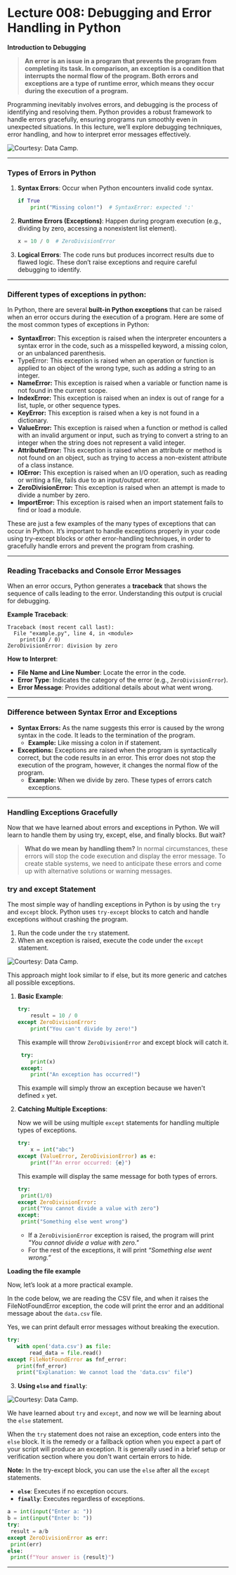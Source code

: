 # Lecture 008: Debugging and Error Handling in Python

**Introduction to Debugging**

> **An error is an issue in a program that prevents the program from completing its task. In comparison, an exception is a condition that interrupts the normal flow of the program. Both errors and exceptions are a type of runtime error, which means they occur during the execution of a program.** 

Programming inevitably involves errors, and debugging is the process of identifying and resolving them. Python provides a robust framework to handle errors gracefully, ensuring programs run smoothly even in unexpected situations. In this lecture, we’ll explore debugging techniques, error handling, and how to interpret error messages effectively.

![Courtesy: Data Camp.](https://images.datacamp.com/image/upload/v1677232088/Exception%20and%20error%20handling%20in%20Python.png)

---

### Types of Errors in Python

1. **Syntax Errors**: Occur when Python encounters invalid code syntax.
   ```python
   if True
       print("Missing colon!")  # SyntaxError: expected ':'
   ```

2. **Runtime Errors (Exceptions)**: Happen during program execution (e.g., dividing by zero, accessing a nonexistent list element).
   ```python
   x = 10 / 0  # ZeroDivisionError
   ```

3. **Logical Errors**: The code runs but produces incorrect results due to flawed logic. These don’t raise exceptions and require careful debugging to identify.

---

### Different types of exceptions in python:

In Python, there are several **built-in Python exceptions** that can be raised when an error occurs during the execution of a program. Here are some of the most common types of exceptions in Python:

* **SyntaxError:** This exception is raised when the interpreter encounters a syntax error in the code, such as a misspelled keyword, a missing colon, or an unbalanced parenthesis.
* TypeError: This exception is raised when an operation or function is applied to an object of the wrong type, such as adding a string to an integer.
* **NameError:** This exception is raised when a variable or function name is not found in the current scope.
* **IndexError:** This exception is raised when an index is out of range for a list, tuple, or other sequence types.
* **KeyError:** This exception is raised when a key is not found in a dictionary.
* **ValueError:** This exception is raised when a function or method is called with an invalid argument or input, such as trying to convert a string to an integer when the string does not represent a valid integer.
* **AttributeError:** This exception is raised when an attribute or method is not found on an object, such as trying to access a non-existent attribute of a class instance.
* **IOError:** This exception is raised when an I/O operation, such as reading or writing a file, fails due to an input/output error.
* **ZeroDivisionError:** This exception is raised when an attempt is made to divide a number by zero.
* **ImportError:** This exception is raised when an import statement fails to find or load a module.

These are just a few examples of the many types of exceptions that can occur in Python. It’s important to handle exceptions properly in your code using try-except blocks or other error-handling techniques, in order to gracefully handle errors and prevent the program from crashing.

---


### Reading Tracebacks and Console Error Messages

When an error occurs, Python generates a **traceback** that shows the sequence of calls leading to the error. Understanding this output is crucial for debugging.

**Example Traceback**:
```plaintext
Traceback (most recent call last):
  File "example.py", line 4, in <module>
    print(10 / 0)
ZeroDivisionError: division by zero
```

**How to Interpret**:
- **File Name and Line Number**: Locate the error in the code.
- **Error Type**: Indicates the category of the error (e.g., `ZeroDivisionError`).
- **Error Message**: Provides additional details about what went wrong.

---

### Difference between Syntax Error and Exceptions

* **Syntax Errors:** As the name suggests this error is caused by the wrong syntax in the code. It leads to the termination of the program. 
    * **Example:** Like missing a colon in if statement.
* **Exceptions:** Exceptions are raised when the program is syntactically correct, but the code results in an error. This error does not stop the execution of the program, however, it changes the normal flow of the program.
    * **Example:** When we divide by zero. These types of errors catch exceptions. 

---

### Handling Exceptions Gracefully

Now that we have learned about errors and exceptions in Python. We will learn to handle them by using try, except, else, and finally blocks. 
But wait?
> **What do we mean by handling them?** In normal circumstances, these errors will stop the code execution and display the error message. To create stable systems, we need to anticipate these errors and come up with alternative solutions or warning messages. 

### try and except Statement
The most simple way of handling exceptions in Python is by using the `try` and `except` block. Python uses `try-except` blocks to catch and handle exceptions without crashing the program.

1. Run the code under the `try` statement.
2. When an exception is raised, execute the code under the `except` statement. 

![Courtesy: Data Camp.](https://images.datacamp.com/image/upload/v1677232827/try%20and%20except%20in%20Python.png)

This approach might look similar to if else, but its more generic and catches all possible exceptions. 

1. **Basic Example**:
   ```python
   try:
       result = 10 / 0
   except ZeroDivisionError:
       print("You can't divide by zero!")
   ```
    This example will throw `ZeroDivisionError` and except block will catch it.

   ```python
    try:
       print(x)
    except:
       print("An exception has occurred!")
    ```
    This example will simply throw an exception because we haven't defined `x` yet.

2. **Catching Multiple Exceptions**:

    Now we will be using multiple `except` statements for handling multiple types of exceptions.    

   ```python
   try:
       x = int("abc")
   except (ValueError, ZeroDivisionError) as e:
       print(f"An error occurred: {e}")
   ```
   This example will display the same message for both types of errors. 
   
   ```python
   try:
    print(1/0)
   except ZeroDivisionError:
    print("You cannot divide a value with zero")
   except:
    print("Something else went wrong")
   ```
    * If a `ZeroDivisionError` exception is raised, the program will print *"You cannot divide a value with zero."*
    * For the rest of the exceptions, it will print *“Something else went wrong.”*
    
    
**Loading the file example**

Now, let’s look at a more practical example. 

In the code below, we are reading the CSV file, and when it raises the FileNotFoundError exception, the code will print the error and an additional message about the `data.csv` file. 

Yes, we can print default error messages without breaking the execution. 

```python
try:
   with open('data.csv') as file:
       read_data = file.read()
except FileNotFoundError as fnf_error:
   print(fnf_error)
   print("Explanation: We cannot load the 'data.csv' file")
```

3. **Using `else` and `finally`**:

![Courtesy: Data Camp.](https://images.datacamp.com/image/upload/v1677233590/try%20except%20else%20in%20Python.png)

We have learned about `try` and `except`, and now we will be learning about the `else` statement.

When the `try` statement does not raise an exception, code enters into the `else` block. It is the remedy or a fallback option when you expect a part of your script will produce an exception. It is generally used in a brief setup or verification section where you don't want certain errors to hide. 

**Note:** In the try-except block, you can use the `else` after all the `except` statements. 

   - **`else`**: Executes if no exception occurs.
   - **`finally`**: Executes regardless of exceptions.


   ```python
   a = int(input("Enter a: "))
   b = int(input("Enter b: "))
   try:
    result = a/b
   except ZeroDivisionError as err:
    print(err)
   else:
    print(f"Your answer is {result}")
   ```

---


